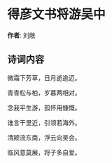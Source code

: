 # 得彦文书将游吴中

**作者**: 刘敞

## 诗词内容

微霜下芳草，日月逝逾迈。

青青松与柏，岁暮两相对。

念我平生游，孤怀用慷慨。

谁言干里近，引领若海外。

清颍流东南，浮云向吴会。

临风意莫展，将子多自爱。

